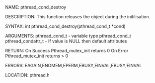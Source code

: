 NAME: pthread_cond_destroy

DESCRIPTION: This function releases the object during the initilisation.
          

SYNTAX: int pthread_cond_destroy(pthread_cond_t *cond)

ARGUMENTS: pthread_cond_t        -   variable type pthread_cond_t
           pthread_condattr_t    -  If value is NULL then default attributes

RETURN:   On Success Pthread_mutex_init returns 0
          On Error Pthread_mutex_init returns > 0

ERRORS:  EAGAIN,ENOMEM,EPERM,EBUSY,EINVAL,EBUSY,EINVAL

LOCATION: pthread.h

